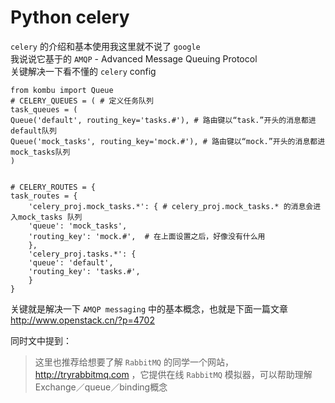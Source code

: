 # Python celery

`celery` 的介绍和基本使用我这里就不说了 `google`  
我说说它基于的 `AMQP` - Advanced Message Queuing Protocol  
关键解决一下看不懂的 `celery` config

```
from kombu import Queue
# CELERY_QUEUES = ( # 定义任务队列
task_queues = (
Queue('default', routing_key='tasks.#'), # 路由键以“task.”开头的消息都进default队列
Queue('mock_tasks', routing_key='mock.#'), # 路由键以“mock.”开头的消息都进mock_tasks队列
)


# CELERY_ROUTES = {
task_routes = {
    'celery_proj.mock_tasks.*': { # celery_proj.mock_tasks.* 的消息会进入mock_tasks 队列
    'queue': 'mock_tasks',
    'routing_key': 'mock.#',  # 在上面设置之后，好像没有什么用
    },
    'celery_proj.tasks.*': {
    'queue': 'default',
    'routing_key': 'tasks.#',
    }
}
```

关键就是解决一下 `AMQP messaging` 中的基本概念，也就是下面一篇文章<http://www.openstack.cn/?p=4702>

同时文中提到：
> 这里也推荐给想要了解 `RabbitMQ` 的同学一个网站，<http://tryrabbitmq.com> ，它提供在线 `RabbitMQ` 模拟器，可以帮助理解Exchange／queue／binding概念
